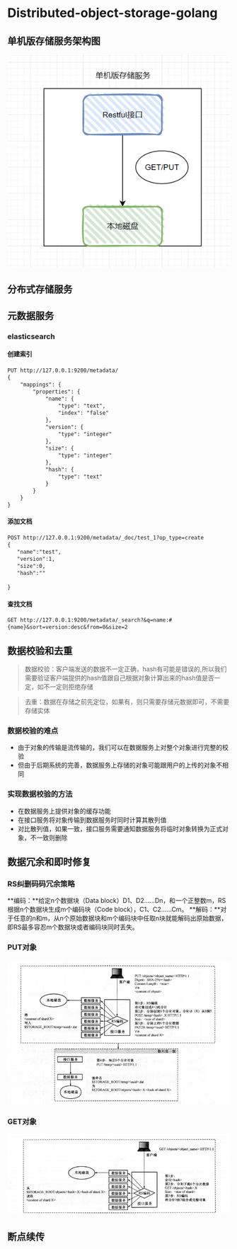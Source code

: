 # Distributed-object-storage-golang
## 单机版存储服务架构图

![image-20220427214141254](https://raw.githubusercontent.com/GitWhitestorm/blog-image/master/img/image-20220427214141254.png)

## 分布式存储服务


## 元数据服务

### elasticsearch
#### 创建索引

``` http
PUT http://127.0.0.1:9200/metadata/
{
    "mappings": {
        "properties": {
            "name": {
                "type": "text",
                "index": "false"
            },
            "version": {
                "type": "integer"
            },
            "size": {
                "type": "integer"
            },
            "hash": {
                "type": "text"
            }
        }
    }
}
```

#### 添加文档

``` http
POST http://127.0.0.1:9200/metadata/_doc/test_1?op_type=create
{
   "name":"test",
   "version":1,
   "size":0,
   "hash":""
   
}
```

#### 查找文档

``` http
GET http://127.0.0.1:9200/metadata/_search?&q=name:#{name}&sort=version:desc&from=0&size=2
```

## 数据校验和去重

> 数据校验：客户端发送的数据不一定正确，hash有可能是错误的,所以我们需要验证客户端提供的hash值跟自己根据对象计算出来的hash值是否一定，如不一定则拒绝存储

> 去重：数据在存储之前先定位，如果有，则只需要存储元数据即可，不需要存储实体

### 数据校验的难点

- 由于对象的传输是流传输的，我们可以在数据服务上对整个对象进行完整的校验
- 但由于后期系统的完善，数据服务上存储的对象可能跟用户的上传的对象不相同

### 实现数据校验的方法

- 在数据服务上提供对象的缓存功能
- 在接口服务将对象传输到数据服务时同时计算其散列值
- 对比散列值，如果一致，接口服务需要通知数据服务将临时对象转换为正式对象，不一致则删除

## 数据冗余和即时修复

### RS纠删码码冗余策略

   **编码：**给定n个数据块（Data block）D1、D2……Dn，和一个正整数m，RS根据n个数据块生成m个编码块（Code block），C1、C2……Cm。
    **解码：**对于任意的n和m，从n个原始数据块和m个编码块中任取n块就能解码出原始数据，即RS最多容忍m个数据块或者编码块同时丢失。

### PUT对象

![image-20220528092423634](https://raw.githubusercontent.com/GitWhitestorm/blog-image/master/img/image-20220528092423634.png)

### GET对象

![image-20220528092533534](https://raw.githubusercontent.com/GitWhitestorm/blog-image/master/img/image-20220528092533534.png)

## 断点续传

